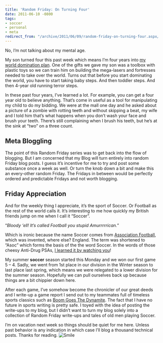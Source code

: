 ```yaml
---
title: 'Random Friday: On Turning Four'
date: 2011-06-10 -0800
tags:
- soccer
- personal
- meta
redirect_from: "/archive/2011/06/09/random-friday-on-turning-four.aspx/"
---
```


No, I’m not talking about my mental age.

My son turned four this past week which means I’m four years into [my
world domination
plan](https://haacked.com/archive/2006/11/05/World_Domination_Phase_1_Commenced.aspx "World domination plan").
One of the gifts we gave my son was a toolbox with plastic toys so we
can train him on building the mega-lasers and fortresses needed to take
over the world. Turns out that before you start dominating the world,
you have to start taking baby steps. And then toddler steps. And then
4-year old running terror steps.

In these past four years, I’ve learned a lot. For example, you can get a
four year old to believe anything. That’s come in useful as a tool for
manipulating my child to do my bidding. We were at the mall one day and
he asked about a picture of a zombie with rotting teeth and without
skipping a beat, my wife and I told him that’s what happens when you
don’t wash your face and brush your teeth. There’s still complaining
when I brush his teeth, but he’s at the sink at “two” on a three count.

Meta Bloggling
--------------

The point of this Random Friday series was to get back into the flow of
blogging. But I am concerned that my Blog will turn entirely into random
Friday blog posts. I guess it’s incentive for me to try and post some
substance once a week as well. Or turn the knob down a bit and make this
an every-other random Friday. The Fridays in between would be perfectly
ordered and predictable Fridays and not worth blogging.

Friday Appreciation
-------------------

And for the weekly thing I appreciate, it’s the sport of Soccer. Or
Football as the rest of the world calls it. It’s interesting to me how
quickly my British friends jump on me when I call it “Soccer”.

“*Bloody ‘ell! It’s called Football you stupid Amurrrrrican.*”

Which is ironic because the name Soccer comes from [Association
Football](http://en.wikipedia.org/wiki/Association_football "Association Football"),
which was invented, where else? England. The term was shortened to
“Asoc” which forms the basis of the the word Soccer. In the words of
those cheesy Anti-Drug PSAs, [I learned it by watching
you](http://www.youtube.com/watch?v=Y-Elr5K2Vuo "I learned it by watching you")!

My summer **soccer** season started this Monday and we won our first
game 5 – 4. Sadly, we went from 1st place in our division in the Winter
season to last place last spring, which means we were relegated to a
lower division for the summer season. Hopefully we can pull ourselves
back up because things are a bit chippier down here.

After each game, I’ve somehow become the chronicler of our great deeds
and I write-up a game report I send out to my teammates full of timeless
sports classics such as [Boom Goes The
Dynamite](http://www.youtube.com/watch?v=W45DRy7M1no "Boom goes the dynamite").
The fact that I have no future in sports writing is pretty safe. I toyed
with the idea of posting the write-ups to my blog, but I didn’t want to
turn my blog solely into a collection of Random Friday write-ups and
tales of old men playing Soccer.

I’m on vacation next week so things should be quiet for me here. Unless
past behavior is any indication in which case I’ll blog a thousand
technical posts. Thanks for reading.
![Smile](https://haacked.com/images/haacked_com/WindowsLiveWriter/c5dc3038ce0e_7B99/wlEmoticon-smile_2.png)

